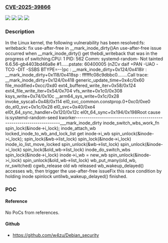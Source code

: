 ### [CVE-2025-39866](https://cve.mitre.org/cgi-bin/cvename.cgi?name=CVE-2025-39866)
![](https://img.shields.io/static/v1?label=Product&message=Linux&color=blue)
![](https://img.shields.io/static/v1?label=Version&message=&color=brightgreen)
![](https://img.shields.io/static/v1?label=Version&message=1da177e4c3f41524e886b7f1b8a0c1fc7321cac2%20&color=brightgreen)
![](https://img.shields.io/static/v1?label=Vulnerability&message=n%2Fa&color=blue)

### Description

In the Linux kernel, the following vulnerability has been resolved:fs: writeback: fix use-after-free in __mark_inode_dirty()An use-after-free issue occurred when __mark_inode_dirty() get thebdi_writeback that was in the progress of switching.CPU: 1 PID: 562 Comm: systemd-random- Not tainted 6.6.56-gb4403bd46a8e #1......pstate: 60400005 (nZCv daif +PAN -UAO -TCO -DIT -SSBS BTYPE=--)pc : __mark_inode_dirty+0x124/0x418lr : __mark_inode_dirty+0x118/0x418sp : ffffffc08c9dbbc0........Call trace: __mark_inode_dirty+0x124/0x418 generic_update_time+0x4c/0x60 file_modified+0xcc/0xd0 ext4_buffered_write_iter+0x58/0x124 ext4_file_write_iter+0x54/0x704 vfs_write+0x1c0/0x308 ksys_write+0x74/0x10c __arm64_sys_write+0x1c/0x28 invoke_syscall+0x48/0x114 el0_svc_common.constprop.0+0xc0/0xe0 do_el0_svc+0x1c/0x28 el0_svc+0x40/0xe4 el0t_64_sync_handler+0x120/0x12c el0t_64_sync+0x194/0x198Root cause is:systemd-random-seed                         kworker----------------------------------------------------------------------___mark_inode_dirty                     inode_switch_wbs_work_fn  spin_lock(&inode->i_lock);  inode_attach_wb  locked_inode_to_wb_and_lock_list     get inode->i_wb     spin_unlock(&inode->i_lock);     spin_lock(&wb->list_lock)  spin_lock(&inode->i_lock)  inode_io_list_move_locked  spin_unlock(&wb->list_lock)  spin_unlock(&inode->i_lock)                                    spin_lock(&old_wb->list_lock)                                      inode_do_switch_wbs                                        spin_lock(&inode->i_lock)                                        inode->i_wb = new_wb                                        spin_unlock(&inode->i_lock)                                    spin_unlock(&old_wb->list_lock)                                    wb_put_many(old_wb, nr_switched)                                      cgwb_release                                      old wb released  wb_wakeup_delayed() accesses wb,  then trigger the use-after-free  issueFix this race condition by holding inode spinlock untilwb_wakeup_delayed() finished.

### POC

#### Reference
No PoCs from references.

#### Github
- https://github.com/w4zu/Debian_security

